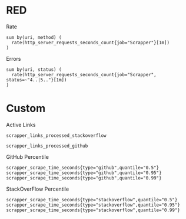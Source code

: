 # RED

Rate
```
sum by(uri, method) (
  rate(http_server_requests_seconds_count{job="Scrapper"}[1m])
)
```
Errors
```
sum by(uri, status) (
  rate(http_server_requests_seconds_count{job="Scrapper", status=~"4..|5.."}[1m])
)
```

# Custom

Active Links
```
scrapper_links_processed_stackoverflow 

scrapper_links_processed_github
```

GitHub Percentile
```
scrapper_scrape_time_seconds{type="github",quantile="0.5"}
scrapper_scrape_time_seconds{type="github",quantile="0.95"}
scrapper_scrape_time_seconds{type="github",quantile="0.99"}
```

StackOverFlow Percentile
```
scrapper_scrape_time_seconds{type="stackoverflow",quantile="0.5"}
scrapper_scrape_time_seconds{type="stackoverflow",quantile="0.95"}
scrapper_scrape_time_seconds{type="stackoverflow",quantile="0.99"}
```
